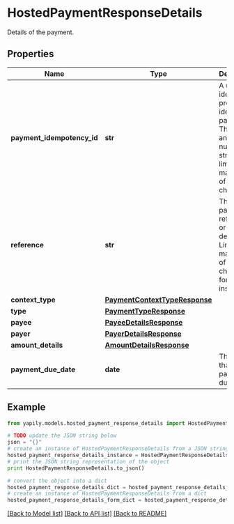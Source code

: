 # HostedPaymentResponseDetails

Details of the payment.

## Properties
Name | Type | Description | Notes
------------ | ------------- | ------------- | -------------
**payment_idempotency_id** | **str** | A unique identifier provided to identify the payment. This can be any alpha-numeric string but is limited to a maximum of 35 characters. | [optional] 
**reference** | **str** | The payment reference or description. Limited to a maximum of 18 characters for UK institutions. | [optional] 
**context_type** | [**PaymentContextTypeResponse**](PaymentContextTypeResponse.md) |  | [optional] 
**type** | [**PaymentTypeResponse**](PaymentTypeResponse.md) |  | [optional] 
**payee** | [**PayeeDetailsResponse**](PayeeDetailsResponse.md) |  | [optional] 
**payer** | [**PayerDetailsResponse**](PayerDetailsResponse.md) |  | [optional] 
**amount_details** | [**AmountDetailsResponse**](AmountDetailsResponse.md) |  | [optional] 
**payment_due_date** | **date** | The date that the payment is due. | [optional] 

## Example

```python
from yapily.models.hosted_payment_response_details import HostedPaymentResponseDetails

# TODO update the JSON string below
json = "{}"
# create an instance of HostedPaymentResponseDetails from a JSON string
hosted_payment_response_details_instance = HostedPaymentResponseDetails.from_json(json)
# print the JSON string representation of the object
print HostedPaymentResponseDetails.to_json()

# convert the object into a dict
hosted_payment_response_details_dict = hosted_payment_response_details_instance.to_dict()
# create an instance of HostedPaymentResponseDetails from a dict
hosted_payment_response_details_form_dict = hosted_payment_response_details.from_dict(hosted_payment_response_details_dict)
```
[[Back to Model list]](../README.md#documentation-for-models) [[Back to API list]](../README.md#documentation-for-api-endpoints) [[Back to README]](../README.md)


